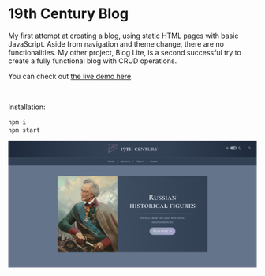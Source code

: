# 19th Century Blog

My first attempt at creating a blog, using static HTML pages with basic JavaScript. Aside from navigation and theme change, there are no functionalities. My other project, Blog Lite, is a second successful try to create a fully functional blog with CRUD operations.

You can check out [the live demo here](https://davidmaksic.github.io/19th-Century-Blog/).

<br>

Installation:
```
npm i
npm start
```

![portfolio image](/src/img/project-image.png)



